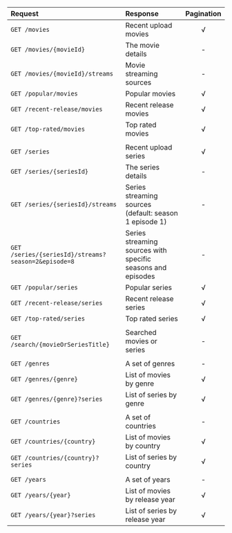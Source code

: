 | Request                                             | Response                                                    | Pagination |
| :-------------------------------------------------- | :---------------------------------------------------------- | :--------: |
| `GET /movies`                                       | Recent upload movies                                        |     √      |
| `GET /movies/{movieId}`                             | The movie details                                           |     -      |
| `GET /movies/{movieId}/streams`                     | Movie streaming sources                                     |     -      |
| `GET /popular/movies`                               | Popular movies                                              |     √      |
| `GET /recent-release/movies`                        | Recent release movies                                       |     √      |
| `GET /top-rated/movies`                             | Top rated movies                                            |     √      |
|                                                     |                                                             |            |
| `GET /series`                                       | Recent upload series                                        |     √      |
| `GET /series/{seriesId}`                            | The series details                                          |     -      |
| `GET /series/{seriesId}/streams`                    | Series streaming sources (default: season 1 episode 1)      |     -      |
| `GET /series/{seriesId}/streams?season=2&episode=8` | Series streaming sources with specific seasons and episodes |     -      |
| `GET /popular/series`                               | Popular series                                              |     √      |
| `GET /recent-release/series`                        | Recent release series                                       |     √      |
| `GET /top-rated/series`                             | Top rated series                                            |     √      |
|                                                     |                                                             |            |
| `GET /search/{movieOrSeriesTitle}`                  | Searched movies or series                                   |     -      |
|                                                     |                                                             |            |
| `GET /genres`                                       | A set of genres                                             |     -      |
| `GET /genres/{genre}`                               | List of movies by genre                                     |     √      |
| `GET /genres/{genre}?series`                        | List of series by genre                                     |     √      |
|                                                     |                                                             |            |
| `GET /countries`                                    | A set of countries                                          |     -      |
| `GET /countries/{country}`                          | List of movies by country                                   |     √      |
| `GET /countries/{country}?series`                   | List of series by country                                   |     √      |
|                                                     |                                                             |            |
| `GET /years`                                        | A set of years                                              |     -      |
| `GET /years/{year}`                                 | List of movies by release year                              |     √      |
| `GET /years/{year}?series`                          | List of series by release year                              |     √      |
